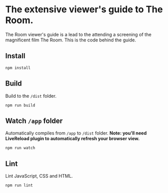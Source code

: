 # The extensive viewer's guide to The Room.
The Room viewer's guide is a lead to the attending a screening of the magnificent film The Room. This is the code behind the guide.
## Install
```
npm install
```
## Build
Build to the `/dist` folder.
```
npm run build
```
## Watch ``/app`` folder
Automatically compiles from `/app` to `/dist` folder.
**Note: you'll need LiveReload plugin to automatically refresh your browser view.**

```
npm run watch
```
## Lint
Lint JavaScript, CSS and HTML.
```
npm run lint
```